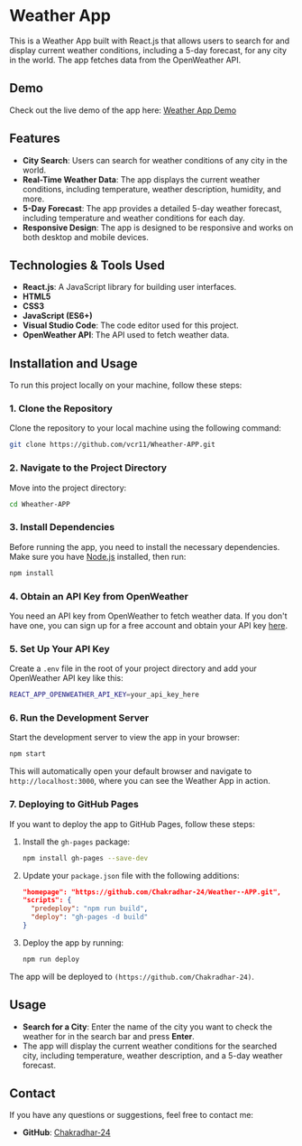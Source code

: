 # Weather App

This is a Weather App built with React.js that allows users to search for and display current weather conditions, including a 5-day forecast, for any city in the world. The app fetches data from the OpenWeather API.

## Demo

Check out the live demo of the app here: [Weather App Demo](https://github.com/Chakradhar-24/Weather--APP.git)

## Features

- **City Search**: Users can search for weather conditions of any city in the world.
- **Real-Time Weather Data**: The app displays the current weather conditions, including temperature, weather description, humidity, and more.
- **5-Day Forecast**: The app provides a detailed 5-day weather forecast, including temperature and weather conditions for each day.
- **Responsive Design**: The app is designed to be responsive and works on both desktop and mobile devices.

## Technologies & Tools Used

- **React.js**: A JavaScript library for building user interfaces.
- **HTML5**
- **CSS3**
- **JavaScript (ES6+)**
- **Visual Studio Code**: The code editor used for this project.
- **OpenWeather API**: The API used to fetch weather data.

## Installation and Usage

To run this project locally on your machine, follow these steps:

### 1. Clone the Repository

Clone the repository to your local machine using the following command:

```bash
git clone https://github.com/vcr11/Wheather-APP.git
```

### 2. Navigate to the Project Directory

Move into the project directory:

```bash
cd Wheather-APP
```

### 3. Install Dependencies

Before running the app, you need to install the necessary dependencies. Make sure you have [Node.js](https://nodejs.org/) installed, then run:

```bash
npm install
```

### 4. Obtain an API Key from OpenWeather

You need an API key from OpenWeather to fetch weather data. If you don't have one, you can sign up for a free account and obtain your API key [here](https://home.openweathermap.org/users/sign_up).

### 5. Set Up Your API Key

Create a `.env` file in the root of your project directory and add your OpenWeather API key like this:

```bash
REACT_APP_OPENWEATHER_API_KEY=your_api_key_here
```

### 6. Run the Development Server

Start the development server to view the app in your browser:

```bash
npm start
```

This will automatically open your default browser and navigate to `http://localhost:3000`, where you can see the Weather App in action.

### 7. Deploying to GitHub Pages

If you want to deploy the app to GitHub Pages, follow these steps:

1. Install the `gh-pages` package:

   ```bash
   npm install gh-pages --save-dev
   ```

2. Update your `package.json` file with the following additions:

   ```json
   "homepage": "https://github.com/Chakradhar-24/Weather--APP.git",
   "scripts": {
     "predeploy": "npm run build",
     "deploy": "gh-pages -d build"
   }
   ```

3. Deploy the app by running:

   ```bash
   npm run deploy
   ```

The app will be deployed to `(https://github.com/Chakradhar-24)`.

## Usage

- **Search for a City**: Enter the name of the city you want to check the weather for in the search bar and press **Enter**.
- The app will display the current weather conditions for the searched city, including temperature, weather description, and a 5-day weather forecast.

## Contact

If you have any questions or suggestions, feel free to contact me:

- **GitHub**: [Chakradhar-24]([https://github.com/Chakradhar-24])

